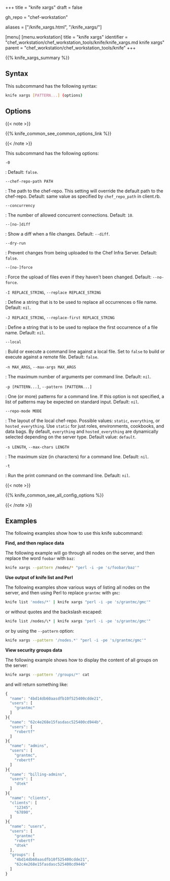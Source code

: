 +++
title = "knife xargs"
draft = false

gh_repo = "chef-workstation"

aliases = ["/knife_xargs.html", "/knife_xargs/"]

[menu]
  [menu.workstation]
    title = "knife xargs"
    identifier = "chef_workstation/chef_workstation_tools/knife/knife_xargs.md knife xargs"
    parent = "chef_workstation/chef_workstation_tools/knife"
+++

{{% knife_xargs_summary %}}

## Syntax

This subcommand has the following syntax:

``` bash
knife xargs [PATTERN...] (options)
```

## Options

{{< note >}}

{{% knife_common_see_common_options_link %}}

{{< /note >}}

This subcommand has the following options:

`-0`

: Default: `false`.

`--chef-repo-path PATH`

: The path to the chef-repo. This setting will override the default path to the chef-repo. Default: same value as specified by `chef_repo_path` in client.rb.

`--concurrency`

: The number of allowed concurrent connections. Default: `10`.

`--[no-]diff`

: Show a diff when a file changes. Default: `--diff`.

`--dry-run`

: Prevent changes from being uploaded to the Chef Infra Server. Default: `false`.

`--[no-]force`

: Force the upload of files even if they haven't been changed. Default: `--no-force`.

`-I REPLACE_STRING`, `--replace REPLACE_STRING`

: Define a string that is to be used to replace all occurrences o file name. Default: `nil`.

`-J REPLACE_STRING`, `--replace-first REPLACE_STRING`

: Define a string that is to be used to replace the first occurrence of a file name. Default: `nil`.

`--local`

: Build or execute a command line against a local file. Set to `false` to build or execute against a remote file. Default: `false`.

`-n MAX_ARGS`, `--max-args MAX_ARGS`

: The maximum number of arguments per command line. Default: `nil`.

`-p [PATTERN...]`, `--pattern [PATTERN...]`

: One (or more) patterns for a command line. If this option is not specified, a list of patterns may be expected on standard input. Default: `nil`.

`--repo-mode MODE`

: The layout of the local chef-repo. Possible values: `static`, `everything`, or `hosted_everything`. Use `static` for just roles, environments, cookbooks, and data bags. By default, `everything` and `hosted_everything` are dynamically selected depending on the server type. Default value: `default`.

`-s LENGTH`, `--max-chars LENGTH`

: The maximum size (in characters) for a command line. Default: `nil`.

`-t`

: Run the print command on the command line. Default: `nil`.

{{< note >}}

{{% knife_common_see_all_config_options %}}

{{< /note >}}

## Examples

The following examples show how to use this knife subcommand:

**Find, and then replace data**

The following example will go through all nodes on the server, and then
replace the word `foobar` with `baz`:

``` bash
knife xargs --pattern /nodes/* "perl -i -pe 's/foobar/baz'"
```

**Use output of knife list and Perl**

The following examples show various ways of listing all nodes on the
server, and then using Perl to replace `grantmc` with `gmc`:

``` bash
knife list 'nodes/*' | knife xargs "perl -i -pe 's/grantmc/gmc'"
```

or without quotes and the backslash escaped:

``` bash
knife list /nodes/\* | knife xargs "perl -i -pe 's/grantmc/gmc'"
```

or by using the `--pattern` option:

``` bash
knife xargs --pattern '/nodes.*' "perl -i -pe 's/grantmc/gmc'"
```

**View security groups data**

The following example shows how to display the content of all groups on
the server:

``` bash
knife xargs --pattern '/groups/*' cat
```

and will return something like:

``` javascript
{
  "name": "4bd14db60aasdfb10f525400cdde21",
  "users": [
    "grantmc"
  ]
}{
  "name": "62c4e268e15fasdasc525400cd944b",
  "users": [
    "robertf"
  ]
}{
  "name": "admins",
  "users": [
    "grantmc",
    "robertf"
  ]
}{
  "name": "billing-admins",
  "users": [
    "dtek"
  ]
}{
  "name": "clients",
  "clients": [
    "12345",
    "67890",
  ]
}{
  "name": "users",
  "users": [
    "grantmc"
    "robertf"
    "dtek"
  ],
  "groups": [
    "4bd14db60aasdfb10f525400cdde21",
    "62c4e268e15fasdasc525400cd944b"
  ]
}
```
